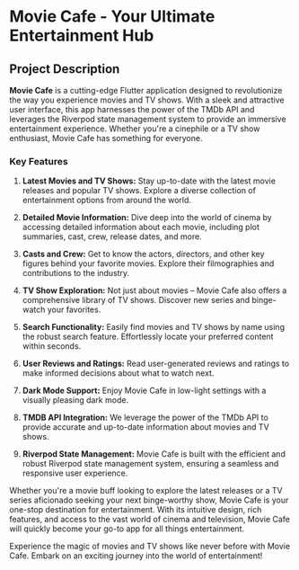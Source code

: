 # Movie Cafe - Your Ultimate Entertainment Hub

## Project Description

**Movie Cafe** is a cutting-edge Flutter application designed to revolutionize the way you experience movies and TV shows. With a sleek and attractive user interface, this app harnesses the power of the TMDb API and leverages the Riverpod state management system to provide an immersive entertainment experience. Whether you're a cinephile or a TV show enthusiast, Movie Cafe has something for everyone.

### Key Features

1. **Latest Movies and TV Shows:** Stay up-to-date with the latest movie releases and popular TV shows. Explore a diverse collection of entertainment options from around the world.

2. **Detailed Movie Information:** Dive deep into the world of cinema by accessing detailed information about each movie, including plot summaries, cast, crew, release dates, and more.

3. **Casts and Crew:** Get to know the actors, directors, and other key figures behind your favorite movies. Explore their filmographies and contributions to the industry.

4. **TV Show Exploration:** Not just about movies – Movie Cafe also offers a comprehensive library of TV shows. Discover new series and binge-watch your favorites.

5. **Search Functionality:** Easily find movies and TV shows by name using the robust search feature. Effortlessly locate your preferred content within seconds.

6. **User Reviews and Ratings:** Read user-generated reviews and ratings to make informed decisions about what to watch next.

7. **Dark Mode Support:** Enjoy Movie Cafe in low-light settings with a visually pleasing dark mode.

8. **TMDB API Integration:** We leverage the power of the TMDb API to provide accurate and up-to-date information about movies and TV shows.

9. **Riverpod State Management:** Movie Cafe is built with the efficient and robust Riverpod state management system, ensuring a seamless and responsive user experience.

Whether you're a movie buff looking to explore the latest releases or a TV series aficionado seeking your next binge-worthy show, Movie Cafe is your one-stop destination for entertainment. With its intuitive design, rich features, and access to the vast world of cinema and television, Movie Cafe will quickly become your go-to app for all things entertainment.

Experience the magic of movies and TV shows like never before with Movie Cafe. Embark on an exciting journey into the world of entertainment!
